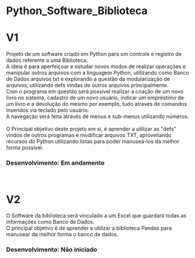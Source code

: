 # Python_Software_Biblioteca
<h1>V1</h1>
Projeto de um software criado em Python para um controle e registro de dados referente a uma Biblioteca.<br>
A ideia é para aperfeiçoar e estudar novos modos de realizar operações e manipular outros arquivos com a linguagem Python, utilizando como Banco de Dados arquivos txt e explorando a questão da modularização de arquivos, utilizando defs vindas de outros arquivos principalmente.<br>
Com o programa em questão será possível realizar a criação de um novo livro no sistema, cadastro de um novo usuário, indicar um empréstimo de um livro e a devolução do mesmo por exemplo, tudo através de comandos inseridos via teclado pelo usuário.<br>
A navegação será feita através de menus e sub-menus utilizando números.<br><br>
O Principal objetivo deste projeto em si, é aprender a utilizar as "defs" vindos de outros programas e modificar arquivos TXT, aproveitando recursos do Python utilizando listas para poder manuseá-los da melhor forma possível.<br>
<h3>Desenvolvimento: Em andamento</h3><br>
  
<h1>V2</h1>
O Software da biblioteca será vinculado a um Excel que guardará todas as informações como Banco de Dados.<br>
O principal objetivo é de aprender a utilizar a biblioteca Pandas para manusear da melhor forma o banco de dados.
<h3>Desenvolvimento: Não iniciado</h3>

